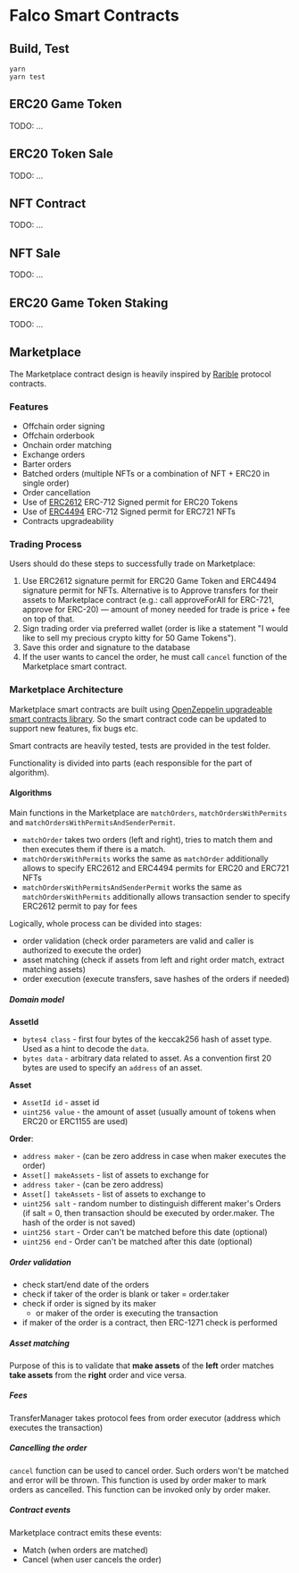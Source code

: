 # Falco Smart Contracts

## Build, Test

```
yarn
yarn test
```

## ERC20 Game Token

TODO: ...

## ERC20 Token Sale

TODO: ...

## NFT Contract

TODO: ...

## NFT Sale

TODO: ...

## ERC20 Game Token Staking

TODO: ...

## Marketplace

The Marketplace contract design is heavily inspired by [Rarible](https://github.com/rarible/protocol-contracts) protocol contracts.

### Features

- Offchain order signing
- Offchain orderbook
- Onchain order matching
- Exchange orders
- Barter orders
- Batched orders (multiple NFTs or a combination of NFT + ERC20 in single order)
- Order cancellation
- Use of [ERC2612](https://eips.ethereum.org/EIPS/eip-2612) ERC-712 Signed permit for ERC20 Tokens
- Use of [ERC4494](https://eips.ethereum.org/EIPS/eip-4494) ERC-712 Signed permit for ERC721 NFTs
- Contracts upgradeability

### Trading Process

Users should do these steps to successfully trade on Marketplace:

1. Use ERC2612 signature permit for ERC20 Game Token and ERC4494 signature permit for NFTs. Alternative is to Approve transfers for their assets to Marketplace contract (e.g.: call approveForAll for ERC-721, approve for ERC-20) — amount of money needed for trade is price + fee on top of that.
2. Sign trading order via preferred wallet (order is like a statement "I would like to sell my precious crypto kitty for 50 Game Tokens").
3. Save this order and signature to the database
4. If the user wants to cancel the order, he must call `cancel` function of the Marketplace smart contract.

### Marketplace Architecture

Marketplace smart contracts are built using [OpenZeppelin upgradeable smart contracts library](https://docs.openzeppelin.com/contracts/4.x/upgradeable). So the smart contract code can be updated to support new features, fix bugs etc.

Smart contracts are heavily tested, tests are provided in the test folder.

Functionality is divided into parts (each responsible for the part of algorithm).

#### Algorithms

Main functions in the Marketplace are `matchOrders`, `matchOrdersWithPermits` and `matchOrdersWithPermitsAndSenderPermit`.

- `matchOrder` takes two orders (left and right), tries to match them and then executes them if there is a match.
- `matchOrdersWithPermits` works the same as `matchOrder` additionally allows to specify ERC2612 and ERC4494 permits for ERC20 and ERC721 NFTs
- `matchOrdersWithPermitsAndSenderPermit` works the same as `matchOrdersWithPermits` additionally allows transaction sender to specify ERC2612 permit to pay for fees

Logically, whole process can be divided into stages:

- order validation (check order parameters are valid and caller is authorized to execute the order)
- asset matching (check if assets from left and right order match, extract matching assets)
- order execution (execute transfers, save hashes of the orders if needed)

##### Domain model

**AssetId**

- `bytes4 class` - first four bytes of the keccak256 hash of asset type. Used as a hint to decode the `data`.
- `bytes data` - arbitrary data related to asset. As a convention first 20 bytes are used to specify an `address` of an asset.

**Asset**

- `AssetId id` - asset id
- `uint256 value` - the amount of asset (usually amount of tokens when ERC20 or ERC1155 are used)

**Order**:

- `address maker` - (can be zero address in case when maker executes the order)
- `Asset[] makeAssets` - list of assets to exchange for
- `address taker` - (can be zero address)
- `Asset[] takeAssets` - list of assets to exchange to
- `uint256 salt` - random number to distinguish different maker's Orders (if salt = 0, then transaction should be executed by order.maker. The hash of the order is not saved)
- `uint256 start` - Order can't be matched before this date (optional)
- `uint256 end` - Order can't be matched after this date (optional)

##### Order validation

- check start/end date of the orders
- check if taker of the order is blank or taker = order.taker
- check if order is signed by its maker
  - or maker of the order is executing the transaction
- if maker of the order is a contract, then ERC-1271 check is performed

##### Asset matching

Purpose of this is to validate that **make assets** of the **left** order matches **take assets** from the **right** order and vice versa.

##### Fees

TransferManager takes protocol fees from order executor (address which executes the transaction)

##### Cancelling the order

`cancel` function can be used to cancel order. Such orders won't be matched and error will be thrown. This function is used by order maker to mark orders as cancelled. This function can be invoked only by order maker.

##### Contract events

Marketplace contract emits these events:

- Match (when orders are matched)
- Cancel (when user cancels the order)
